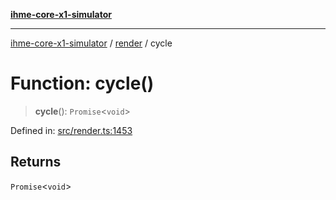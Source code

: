 [**ihme-core-x1-simulator**](../../README.md)

***

[ihme-core-x1-simulator](../../modules.md) / [render](../README.md) / cycle

# Function: cycle()

> **cycle**(): `Promise`\<`void`\>

Defined in: [src/render.ts:1453](https://github.com/ProgrammIt/CPU-Simulator/blob/1018f35141b4ad3f48781b12aa9e5f0ba9cc7301/src/render.ts#L1453)

## Returns

`Promise`\<`void`\>
